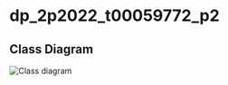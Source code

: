# dp_2p2022_t00059772_p2

## Class Diagram
![Class diagram](https://github.com/ISCODEVUTB/dp_2p2022_t00059772_p1/blob/main/Class%20diagram.png)
